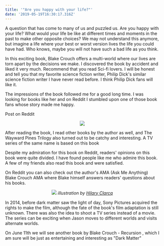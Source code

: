 ```yaml
---
title: '"Are you happy with your life?"'
date: '2019-05-19T16:30:17.316Z'
---
```


A question that has come to many of us and puzzled us. Are you happy with your life? What would your life be like at different times and moments in the past to make other opposite choices? We may not understand this anymore, but imagine a life where your best or worst version lives the life you could have had. Who knows, maybe you will not have such a bad life as you think.

<!-- read more -->

In this exciting book, Blake Crouch offers a multi-world where our lives are torn apart by the decisions we make. I discovered the book by accident and liked it very much. Recommend that you read Sci-fi lovers. I will be honest and tell you that my favorite science fiction writer, Philip Dick's similar science fiction writer I have never read before. I think Philip Dick fans will like it.

The impressions of the book followed me for a good long time. I was looking for books like her and on Reddit I stumbled upon one of those book fans whose story made me happy.

Post on Reddit

<p align="center">
  <img src="https://zolianipanda.files.wordpress.com/2019/05/cleanshot-2019-05-09-at-13.55.19402x.png?w=663&h=203&zoom=2" />
</p>

After reading the book, I read other books by the author as well, and The Wayward Pines Trilogy also turned out to be catchy and interesting. A TV series of the same name is based on this book

Despite my admiration for this book on Reddit, readers' opinions on this book were quite divided. I have found people like me who admire this book. A few of my friends also read this book and were satisfied.

On Reddit you can also check out the author's AMA (Ask Me Anything) Blake Crouch AMA where Blake himself answers readers' questions about his books.

<p align="center">
  <img class="rounded-md" src="https://pbs.twimg.com/media/FODxClmVcAYi5wi?format=jpg&name=small" />
  <em>illustration by <a href="https://twitter.com/blakecrouch1/status/1504477293002981381" target="_blank">Hilary Clarcq</a></em>
</p>

In 2014, before dark matter saw the light of day, Sony Pictures acquired the rights to make the film, although the fate of the book's film adaptation is still unknown. There was also the idea to shoot a TV series instead of a movie. The series can be exciting when Jason moves to different worlds and visits alternate worlds.

On June 11th we will see another book by Blake Crouch - Recursion , which I am sure will be just as entertaining and interesting as "Dark Matter"
